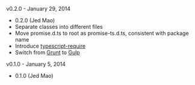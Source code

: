 v0.2.0 - January 29, 2014

* 0.2.0 (Jed Mao)
* Separate classes into different files
* Move promise.d.ts to root as promise-ts.d.ts, consistent with package name
* Introduce [typescript-require](https://npmjs.org/package/typescript-require)
* Switch from [Grunt](http://gruntjs.com/) to [Gulp](http://gulpjs.com/)


v0.1.0 - January 5, 2014

* 0.1.0 (Jed Mao)
